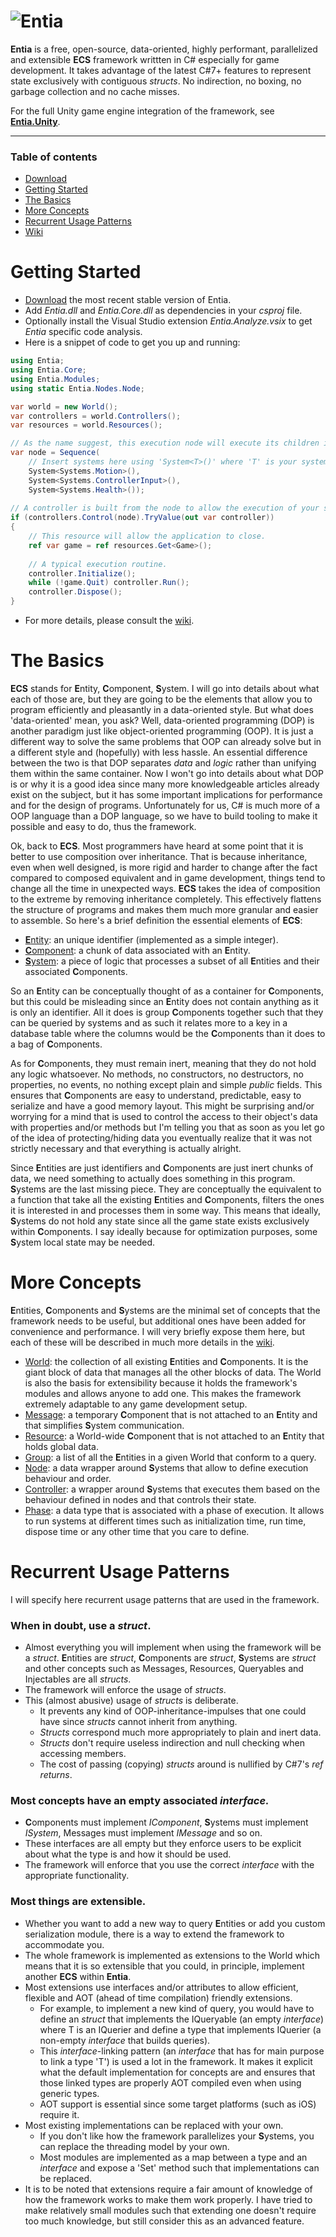 [unity]:https://github.com/outerminds/Entia.Unity
[logo]:https://github.com/outerminds/Entia/blob/master/Resources/Logo.png
[releases]:https://github.com/outerminds/Entia/releases
[wiki]:https://github.com/outerminds/Entia/wiki/Home
[wiki/entity]:https://github.com/outerminds/Entia/wiki/Entity
[wiki/component]:https://github.com/outerminds/Entia/wiki/Component
[wiki/system]:https://github.com/outerminds/Entia/wiki/System
[wiki/world]:https://github.com/outerminds/Entia/wiki/World
[wiki/resource]:https://github.com/outerminds/Entia/wiki/Resource
[wiki/group]:https://github.com/outerminds/Entia/wiki/Group
[wiki/message]:https://github.com/outerminds/Entia/wiki/Message
[wiki/node]:https://github.com/outerminds/Entia/wiki/Node
[wiki/controller]:https://github.com/outerminds/Entia/wiki/Controller
[wiki/phase]:https://github.com/outerminds/Entia/wiki/Phase
[wiki/queryable]:https://github.com/outerminds/Entia/wiki/Queryable
[wiki/injectable]:https://github.com/outerminds/Entia/wiki/Injectable

# ![Entia][logo]

**Entia** is a free, open-source, data-oriented, highly performant, parallelized and extensible **ECS** framework writtten in C# especially for game development. It takes advantage of the latest C#7+ features to represent state exclusively with contiguous _structs_. No indirection, no boxing, no garbage collection and no cache misses.

For the full Unity game engine integration of the framework, see [**Entia.Unity**][unity].

___
### Table of contents
<!--ts-->
   * [Download][releases]
   * [Getting Started](#getting-started)
   * [The Basics](#the-basics)
   * [More Concepts](#more-concepts)
   * [Recurrent Usage Patterns](#recurrent-patterns)
   * [Wiki][wiki]
<!--te-->

# Getting Started
- [Download][releases] the most recent stable version of Entia.
- Add _Entia.dll_ and _Entia.Core.dll_ as dependencies in your _csproj_ file.
- Optionally install the Visual Studio extension _Entia.Analyze.vsix_ to get _Entia_ specific code analysis.
- Here is a snippet of code to get you up and running:
```csharp
using Entia;
using Entia.Core;
using Entia.Modules;
using static Entia.Nodes.Node;

var world = new World();
var controllers = world.Controllers();
var resources = world.Resources();

// As the name suggest, this execution node will execute its children in sequential order.
var node = Sequence(
	// Insert systems here using 'System<T>()' where 'T' is your system type.
	System<Systems.Motion>(),
	System<Systems.ControllerInput>(),
	System<Systems.Health>());
	
// A controller is built from the node to allow the execution of your systems.
if (controllers.Control(node).TryValue(out var controller))
{
	// This resource will allow the application to close.
	ref var game = ref resources.Get<Game>();
	
	// A typical execution routine.
	controller.Initialize();
	while (!game.Quit) controller.Run();
	controller.Dispose();
}
```
- For more details, please consult the [wiki][wiki].

# The Basics
**ECS** stands for **E**ntity, **C**omponent, **S**ystem. I will go into details about what each of those are, but they are going to be the elements that allow you to program efficiently and pleasantly in a data-oriented style. But what does 'data-oriented' mean, you ask? Well, data-oriented programming (DOP) is another paradigm just like object-oriented programming (OOP). It is just a different way to solve the same problems that OOP can already solve but in a different style and (hopefully) with less hassle. An essential difference between the two is that DOP separates _data_ and _logic_ rather than unifying them within the same container. Now I won't go into details about what DOP is or why it is a good idea since many more knowledgeable articles already exist on the subject, but it has some important implications for performance and for the design of programs. Unfortunately for us, C# is much more of a OOP language than a DOP language, so we have to build tooling to make it possible and easy to do, thus the framework.

Ok, back to **ECS**. Most programmers have heard at some point that it is better to use composition over inheritance. That is because inheritance, even when well designed, is more rigid and harder to change after the fact compared to composed equivalent and in game development, things tend to change all the time in unexpected ways. **ECS** takes the idea of composition to the extreme by removing inheritance completely. This effectively flattens the structure of programs and makes them much more granular and easier to assemble. So here's a brief definition the essential elements of **ECS**:

-   [**E**ntity][wiki/entity]: an unique identifier (implemented as a simple integer).
-   [**C**omponent][wiki/component]: a chunk of data associated with an **E**ntity.
-   [**S**ystem][wiki/system]: a piece of logic that processes a subset of all **E**ntities and their associated **C**omponents.

So an **E**ntity can be conceptually thought of as a container for **C**omponents, but this could be misleading since an **E**ntity does not contain anything as it is only an identifier. All it does is group **C**omponents together such that they can be queried by systems and as such it relates more to a key in a database table where the columns would be the **C**omponents than it does to a bag of **C**omponents.

As for **C**omponents, they must remain inert, meaning that they do not hold any logic whatsoever. No methods, no constructors, no destructors, no properties, no events, no nothing except plain and simple _public_ fields. This ensures that **C**omponents are easy to understand, predictable, easy to serialize and have a good memory layout. This might be surprising and/or worrying for a mind that is used to control the access to their object's data with properties and/or methods but I'm telling you that as soon as you let go of the idea of protecting/hiding data you eventually realize that it was not strictly necessary and that everything is actually alright.

Since **E**ntities are just identifiers and **C**omponents are just inert chunks of data, we need something to actually does something in this program. **S**ystems are the last missing piece. They are conceptually the equivalent to a function that take all the existing **E**ntities and **C**omponents, filters the ones it is interested in and processes them in some way. This means that ideally, **S**ystems do not hold any state since all the game state exists exclusively within **C**omponents. I say ideally because for optimization purposes, some **S**ystem local state may be needed.

# More Concepts
**E**ntities, **C**omponents and **S**ystems are the minimal set of concepts that the framework needs to be useful, but additional ones have been added for convenience and performance. I will very briefly expose them here, but each of these will be described in much more details in the [wiki][wiki].

-   [World][wiki/world]: the collection of all existing **E**ntities and **C**omponents. It is the giant block of data that manages all the other blocks of data. The World is also the basis for extensibility because it holds the framework's modules and allows anyone to add one. This makes the framework extremely adaptable to any game development setup.
-   [Message][wiki/message]: a temporary **C**omponent that is not attached to an **E**ntity and that simplifies **S**ystem communication.
-   [Resource][wiki/resource]: a World-wide **C**omponent that is not attached to an **E**ntity that holds global data.
-   [Group][wiki/group]: a list of all the **E**ntities in a given World that conform to a query.
-   [Node][wiki/node]: a data wrapper around **S**ystems that allow to define execution behaviour and order.
-   [Controller][wiki/controller]: a wrapper around **S**ystems that executes them based on the behaviour defined in nodes and that controls their state.
-   [Phase][wiki/phase]: a data type that is associated with a phase of execution. It allows to run systems at different times such as initialization time, run time, dispose time or any other time that you care to define.

# Recurrent Usage Patterns
I will specify here recurrent usage patterns that are used in the framework.

### When in doubt, use a _struct_.
-   Almost everything you will implement when using the framework will be a _struct_. **E**ntities are _struct_, **C**omponents are _struct_, **S**ystems are _struct_ and other concepts such as Messages, Resources, Queryables and Injectables are all _structs_.
-   The framework will enforce the usage of _structs_.
-   This (almost abusive) usage of _structs_ is deliberate.
    -   It prevents any kind of OOP-inheritance-impulses that one could have since _structs_ cannot inherit from anything.
    -   _Structs_ correspond much more appropriately to plain and inert data.
    - _Structs_ don't require useless indirection and null checking when accessing members.
    -   The cost of passing (copying) _structs_ around is nullified by C#7's _ref returns_.

### Most concepts have an empty associated _interface._
-   **C**omponents must implement _IComponent_, **S**ystems must implement _ISystem_, Messages must implement _IMessage_ and so on.
-   These interfaces are all empty but they enforce users to be explicit about what the type is and how it should be used.
-   The framework will enforce that you use the correct _interface_ with the appropriate functionality.

### Most things are extensible.
-   Whether you want to add a new way to query **E**ntities or add you custom serialization module, there is a way to extend the framework to accommodate you.
-   The whole framework is implemented as extensions to the World which means that it is so extensible that you could, in principle, implement another **ECS** within **Entia**.
-   Most extensions use interfaces and/or attributes to allow efficient, flexible and AOT (ahead of time compilation) friendly extensions.
    -   For example, to implement a new kind of query, you would have to define an _struct_ that implements the IQueryable<T> (an empty _interface_) where T is an IQuerier and define a type that implements IQuerier (a non-empty _interface_ that builds queries).
    -   This _interface_-linking pattern (an _interface_ that has for main purpose to link a type 'T') is used a lot in the framework. It makes it explicit what the default implementation for concepts are and ensures that those linked types are properly AOT compiled even when using generic types.
    - AOT support is essential since some target platforms (such as iOS) require it.
-   Most existing implementations can be replaced with your own.
    -   If you don't like how the framework parallelizes your **S**ystems, you can replace the threading model by your own.
    -   Most modules are implemented as a map between a type and an _interface_ and expose a 'Set' method such that implementations can be replaced.
-   It is to be noted that extensions require a fair amount of knowledge of how the framework works to make them work properly. I have tried to make relatively small modules such that extending one doesn't require too much knowledge, but still consider this as an advanced feature.
